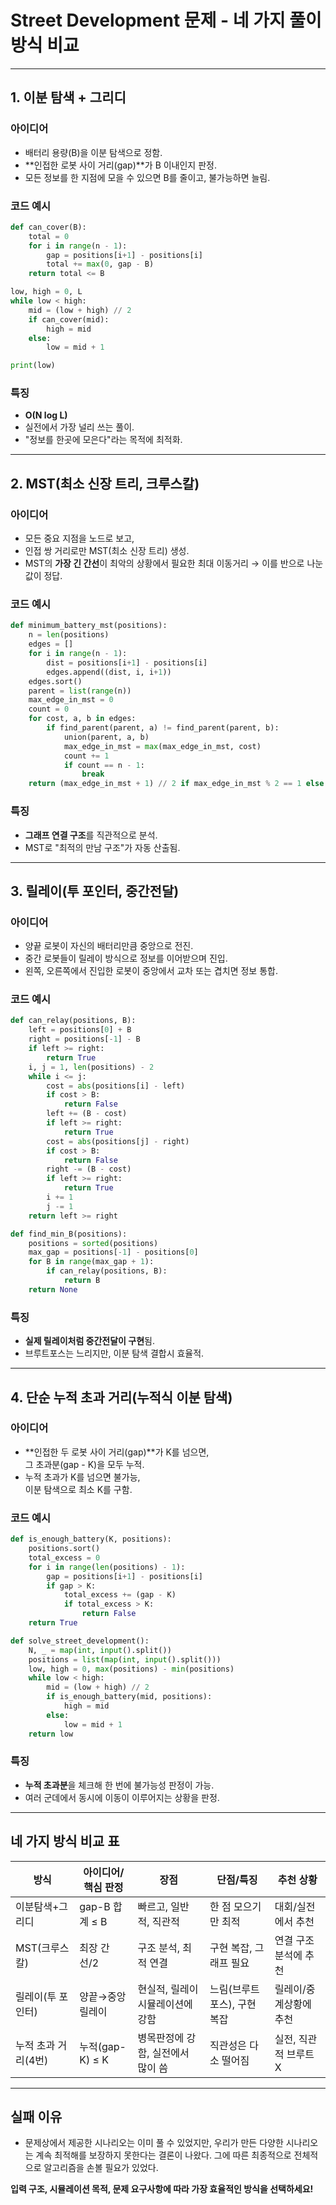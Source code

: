 # Street Development 문제 - 네 가지 풀이 방식 비교

---

## 1. 이분 탐색 + 그리디

### 아이디어
- 배터리 용량(B)을 이분 탐색으로 정함.
- **인접한 로봇 사이 거리(gap)**가 B 이내인지 판정.
- 모든 정보를 한 지점에 모을 수 있으면 B를 줄이고, 불가능하면 늘림.

### 코드 예시
```python
def can_cover(B):
    total = 0
    for i in range(n - 1):
        gap = positions[i+1] - positions[i]
        total += max(0, gap - B)
    return total <= B

low, high = 0, L
while low < high:
    mid = (low + high) // 2
    if can_cover(mid):
        high = mid
    else:
        low = mid + 1

print(low)
```

### 특징
- **O(N log L)**  
- 실전에서 가장 널리 쓰는 풀이.  
- "정보를 한곳에 모은다"라는 목적에 최적화.

---

## 2. MST(최소 신장 트리, 크루스칼)

### 아이디어
- 모든 중요 지점을 노드로 보고,  
- 인접 쌍 거리로만 MST(최소 신장 트리) 생성.
- MST의 **가장 긴 간선**이 최악의 상황에서 필요한 최대 이동거리 → 이를 반으로 나눈 값이 정답.

### 코드 예시
```python
def minimum_battery_mst(positions):
    n = len(positions)
    edges = []
    for i in range(n - 1):
        dist = positions[i+1] - positions[i]
        edges.append((dist, i, i+1))
    edges.sort()
    parent = list(range(n))
    max_edge_in_mst = 0
    count = 0
    for cost, a, b in edges:
        if find_parent(parent, a) != find_parent(parent, b):
            union(parent, a, b)
            max_edge_in_mst = max(max_edge_in_mst, cost)
            count += 1
            if count == n - 1:
                break
    return (max_edge_in_mst + 1) // 2 if max_edge_in_mst % 2 == 1 else max_edge_in_mst // 2
```

### 특징
- **그래프 연결 구조**를 직관적으로 분석.
- MST로 "최적의 만남 구조"가 자동 산출됨.

---

## 3. 릴레이(투 포인터, 중간전달)

### 아이디어
- 양끝 로봇이 자신의 배터리만큼 중앙으로 전진.
- 중간 로봇들이 릴레이 방식으로 정보를 이어받으며 진입.
- 왼쪽, 오른쪽에서 진입한 로봇이 중앙에서 교차 또는 겹치면 정보 통합.

### 코드 예시
```python
def can_relay(positions, B):
    left = positions[0] + B
    right = positions[-1] - B
    if left >= right:
        return True
    i, j = 1, len(positions) - 2
    while i <= j:
        cost = abs(positions[i] - left)
        if cost > B:
            return False
        left += (B - cost)
        if left >= right:
            return True
        cost = abs(positions[j] - right)
        if cost > B:
            return False
        right -= (B - cost)
        if left >= right:
            return True
        i += 1
        j -= 1
    return left >= right

def find_min_B(positions):
    positions = sorted(positions)
    max_gap = positions[-1] - positions[0]
    for B in range(max_gap + 1):
        if can_relay(positions, B):
            return B
    return None
```

### 특징
- **실제 릴레이처럼 중간전달이 구현**됨.
- 브루트포스는 느리지만, 이분 탐색 결합시 효율적.

---

## 4. 단순 누적 초과 거리(누적식 이분 탐색)

### 아이디어
- **인접한 두 로봇 사이 거리(gap)**가 K를 넘으면,  
  그 초과분(gap - K)을 모두 누적.
- 누적 초과가 K를 넘으면 불가능,  
  이분 탐색으로 최소 K를 구함.

### 코드 예시
```python
def is_enough_battery(K, positions):
    positions.sort()
    total_excess = 0
    for i in range(len(positions) - 1):
        gap = positions[i+1] - positions[i]
        if gap > K:
            total_excess += (gap - K)
            if total_excess > K:
                return False
    return True

def solve_street_development():
    N, _ = map(int, input().split())
    positions = list(map(int, input().split()))
    low, high = 0, max(positions) - min(positions)
    while low < high:
        mid = (low + high) // 2
        if is_enough_battery(mid, positions):
            high = mid
        else:
            low = mid + 1
    return low
```

### 특징
- **누적 초과분**을 체크해 한 번에 불가능성 판정이 가능.
- 여러 군데에서 동시에 이동이 이루어지는 상황을 판정.

---

## 네 가지 방식 비교 표

| 방식                   | 아이디어/핵심 판정             | 장점                                 | 단점/특징                     | 추천 상황                |
|------------------------|-------------------------------|--------------------------------------|-------------------------------|-------------------------|
| 이분탐색+그리디         | gap-B 합계 ≤ B                | 빠르고, 일반적, 직관적               | 한 점 모으기만 최적            | 대회/실전에서 추천      |
| MST(크루스칼)          | 최장 간선/2                   | 구조 분석, 최적 연결                 | 구현 복잡, 그래프 필요         | 연결 구조 분석에 추천   |
| 릴레이(투 포인터)      | 양끝→중앙 릴레이              | 현실적, 릴레이 시뮬레이션에 강함      | 느림(브루트포스), 구현 복잡     | 릴레이/중계상황에 추천  |
| 누적 초과 거리(4번)    | 누적(gap-K) ≤ K               | 병목판정에 강함, 실전에서 많이 씀      | 직관성은 다소 떨어짐            | 실전, 직관적 브루트X    |

---

## 실패 이유
- 문제상에서 제공한 시나리오는 이미 풀 수 있었지만, 우리가 만든 다양한 시나리오는 계속 최적해를 보장하지 못한다는 결론이 나왔다. 그에 따른 최종적으로 전체적으로 알고리즘을 손볼 필요가 있었다.

**입력 구조, 시뮬레이션 목적, 문제 요구사항에 따라 가장 효율적인 방식을 선택하세요!**
